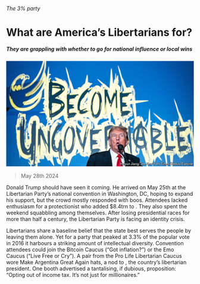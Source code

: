 ###### The 3% party

# What are America’s Libertarians for? 

##### They are grappling with whether to go for national influence or local wins 

![image](images/20240601_USP003.jpg) 

> May 28th 2024 

Donald Trump should have seen it coming. He arrived on May 25th at the Libertarian Party’s national convention in Washington, DC, hoping to expand his support, but the crowd mostly responded with boos. Attendees lacked enthusiasm for a protectionist who added $8.4trn to . They also spent the weekend squabbling among themselves. After losing presidential races for more than half a century, the Libertarian Party is facing an identity crisis.

Libertarians share a baseline belief that the state best serves the people by leaving them alone. Yet for a party that peaked at 3.3% of the popular vote in 2016 it harbours a striking amount of intellectual diversity. Convention attendees could join the Bitcoin Caucus (“Got inflation?”) or the Emo Caucus (“Live Free or Cry”). A pair from the Pro Life Libertarian Caucus wore Make Argentina Great Again hats, a nod to , the country’s libertarian president. One booth advertised a tantalising, if dubious, proposition: “Opting out of income tax. It’s not just for millionaires.” 

